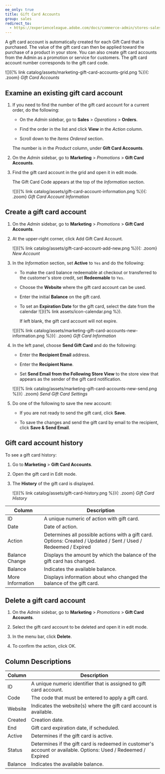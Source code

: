 ```yaml
---
ee_only: true
title: Gift Card Accounts
group: sales
redirect_to:
  - https://experienceleague.adobe.com/docs/commerce-admin/stores-sales/point-of-purchase/gift-cards/product-gift-card-accounts.html
---
```


A gift card account is automatically created for each Gift Card that is purchased. The value of the gift card can then be applied toward the purchase of a product in your store. You can also create gift card accounts from the Admin as a promotion or service for customers. The gift card account number corresponds to the gift card code.

![]({% link catalog/assets/marketing-gift-card-accounts-grid.png %}){: .zoom}
_Gift Card Accounts_

## Examine an existing gift card account

1. If you need to find the number of the gift card account for a current order, do the following:

    - On the _Admin_ sidebar, go to **Sales** > _Operations_ > **Orders**.

    - Find the order in the list and click **View** in the _Action_ column.

    - Scroll down to the _Items Ordered_ section.

    The number is in the _Product_ column, under **Gift Card Accounts**.

1. On the _Admin_ sidebar, go to **Marketing** > _Promotions_ > **Gift Card Accounts**.

1. Find the gift card account in the grid and open it in edit mode.

    The Gift Card Code appears at the top of the _Information_ section.

    ![]({% link catalog/assets/gift-card-account-information.png %}){: .zoom}
    _Gift Card Account Information_

## Create a gift card account

1. On the _Admin_ sidebar, go to **Marketing** > _Promotions_ > **Gift Card Accounts**.

1. At the upper-right corner, click <span class="btn">Add Gift Card Account</span>.

    ![]({% link catalog/assets/gift-card-account-add-new.png %}){: .zoom}
    _New Account_

1. In the _Information_ section, set **Active** to `Yes` and do the following:

    - To make the card balance redeemable at checkout or transferred to the customer's store credit, set **Redeemable** to `Yes`.

    - Choose the **Website** where the gift card account can be used.

    - Enter the initial **Balance** on the gift card.

    - To set an **Expiration Date** for the gift card, select the date from the calendar ![]({% link assets/icon-calendar.png %}).

      If left blank, the gift card account will not expire.

    ![]({% link catalog/assets/marketing-gift-card-accounts-new-information.png %}){: .zoom}
    _Gift Card Information_

1. In the left panel, choose **Send Gift Card** and do the following:

    - Enter the **Recipient Email** address.

    - Enter the **Recipient Name**.

    - Set **Send Email from the Following Store View** to the store view that appears as the sender of the gift card notification.

    ![]({% link catalog/assets/marketing-gift-card-accounts-new-send.png %}){: .zoom}
    _Send Gift Card Settings_

1. Do one of the following to save the new account:

    - If you are not ready to send the gift card, click **Save**.

    - To save the changes and send the gift card by email to the recipient, click **Save & Send Email**.

## Gift card account history

To see a gift card history:

1. Go to **Marketing** > **Gift Card Accounts**.

1. Open the gift card in Edit mode.

1. The **History** of the gift card is displayed.

    ![]({% link catalog/assets/gift-card-history.png %}){: .zoom}
    _Gift Card History_

|Column|Description|
|--- |--- |
|ID|A unique numeric of action with gift card.|
|Date|Date of action.|
|Action|Determines all possible actions with a gift card. Options: Created / Updated / Sent / Used / Redeemed / Expired|
|Balance Change|Displays the amount by which the balance of the gift card has changed.|
|Balance|Indicates the available balance.|
|More Information|Displays information about who changed the balance of the gift card.|

## Delete a gift card account

1. On the _Admin_ sidebar, go to **Marketing** > _Promotions_ > **Gift Card Accounts**.

1. Select the gift card account to be deleted and open it in edit mode.

1. In the menu bar, click **Delete**.

1. To confirm the action, click <span class="btn">OK</span>.

## Column Descriptions

|Column|Description|
|--- |--- |
|ID|A unique numeric identifier that is assigned to gift card account.|
|Code|The code that must be entered to apply a gift card.|
|Website|Indicates the website(s) where the gift card account is available.|
|Created|Creation date.|
|End|Gift card expiration date, if scheduled.|
|Active|Determines if the gift card is active.|
|Status|Determines if the gift card is redeemed in customer's account or available. Options: Used / Redeemed / Expired|
|Balance|Indicates the available balance.|
